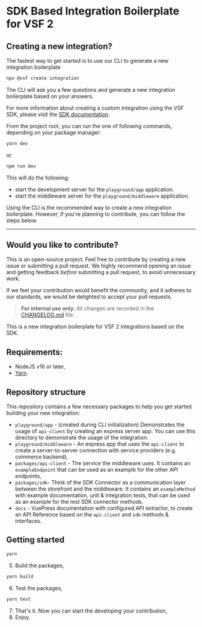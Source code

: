 # SDK Based Integration Boilerplate for VSF 2

## Creating a new integration? 
The fastest way to get started is to use our CLI to generate a new integration boilerplate

```bash
npx @vsf create integration
```

The CLI will ask you a few questions and generate a new integration boilerplate based on your answers.

For more information about creating a custom integration using the VSF SDK, please visit the [SDK documentation](https://docs.vuestorefront.io/sdk/custom-integrations/quick-start.html).

From the project root, you can run the one of following commands, depending on your package manager:

```bash
yarn dev
```
or
```bash
npm run dev 
```

This will do the following: 
- start the development server for the `playground/app` application.
- start the middleware server for the `playground/middleware` application.

Using the CLI is the recommended way to create a new integration boilerplate. 
However, if you're planning to contribute, you can follow the steps below.
___
## Would you like to contribute?

This is an open-source project. Feel free to contribute by creating a new issue or submitting a pull request. 
We highly recommend opening an issue and getting feedback *before* submitting a pull request, to avoid unnecessary work.

If we feel your contribution would benefit the community, and it adheres to our standards, 
we would be delighted to accept your pull requests.

> **For internal use only.**
> All changes are recorded in the [CHANGELOG.md](CHANGELOG.md) file.

This is a new integration boilerplate for VSF 2 integrations based on the SDK.

## Requirements:

- NodeJS v16 or later,
- [Yarn](https://yarnpkg.com/).

## Repository structure

This repository contains a few necessary packages to help you get started building your new integration:

- `playground/app` - (created during CLI initialization) Demonstrates the usage of `api-client` by creating an express server app. You can use this directory to demonstrate the usage of the integration.
- `playground/middleware` - An express app that uses the `api-client` to create a server-to-server connection with service providers (e.g. commerce backend).
- `packages/api-client` - The service the middleware uses. It contains an `exampleEndpoint` that can be used as an example for the other API endpoints,
- `packages/sdk`- Think of the SDK Connector as a communication layer between the storefront and the middleware. It contains an `exampleMethod` with example documentation, unit & integration tests, that can be used as an example for the rest SDK connector methods.
- `docs` - VuePress documentation with configured API extractor, to create an API Reference based on the `api-client` and `sdk` methods & interfaces.

## Getting started

```bash
yarn
```

5. Build the packages,

```bash
yarn build
```

6. Test the packages,

```bash
yarn test
```

7.  That's it. Now you can start the developing your contribution,
8.  Enjoy.
